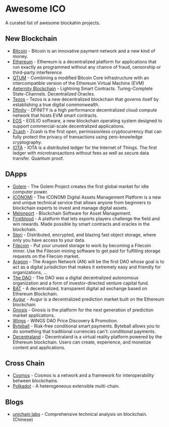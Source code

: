 # Awesome ICO

A curated list of awesome blockahin projects.

## New Blockchain

* [Bitcoin](https://bitcoin.org) - Bitcoin is an innovative payment network and a new kind of money.
* [Ethereum](https://www.ethereum.org) - Ethereum is a decentralized platform for applications that run exactly as programmed without any chance of fraud, censorship or third-party interference
* [QTUM](https://qtum.org/zh) - Combining a modified Bitcoin Core infrastructure with an intercompatible version of the Ethereum Virtual Machine (EVM)
* [Aeternity Blockchain](https://www.aeternity.com) - Lightning Smart Contracts. Turing-Complete State-Channels. Decentralized Oracles.
* [Tezos](https://www.tezos.com) - Tezos is a new decentralized blockchain that governs itself by establishing a true digital commonwealth.
* [Dfinity](https://dfinity.network) - DFINITY is a high performance decentralized cloud compute network that hosts EVM smart contracts.
* [EOS](https://eos.io/) - EOS.IO software, a new blockchain operating system designed to support commercial-scale decentralized applications.
* [Zcash](https://z.cash/) - Zcash is the first open, permissionless cryptocurrency that can fully protect the privacy of transactions using zero-knowledge cryptography.
* [IOTA](https://iota.org/) - IOTA is a distributed ledger for the Internet of Things. The first ledger with microtransactions without fees as well as secure data transfer. Quantum proof.


## DApps

* [Golem](https://golem.network/) - The Golem Project creates the first global market for idle computer power.
* [ICONOMI](https://www.iconomi.net/) - The ICONOMI Digital Assets Management Platform is a new and unique technical service that allows anyone from beginners to blockchain experts to invest and manage digital assets.
* [Melonport](https://melonport.com/) - Blockchain Software for Asset Management.
* [Firstblood](https://firstblood.io/) - A platform that lets esports players challenge the field and win rewards. Made possible by smart contracts and oracles in the blockchain.
* [Storj](https://storj.io/) - Distributed, encrypted, and blazing fast object storage, where only you have access to your data.
* [Filecoin](https://filecoin.io/) - Put your unused storage to work by becoming a Filecoin miner. Use the Filecoin mining software to get paid for fulfilling storage requests on the Filecoin market.
* [Aragon](https://aragon.one/) - The Aragon Network (AN) will be the first DAO whose goal is to act as a digital jurisdiction that makes it extremely easy and friendly for organizations, ...
* [The DAO](https://forum.daohub.org/) - The DAO was a digital decentralized autonomous organization and a form of investor-directed venture capital fund.
* [BAT](https://basicattentiontoken.org/) - A decentralized, transparent digital ad exchange based on Ethereum Blockchain.
* [Augur](https://augur.net/) - Augur is a decentralized prediction market built on the Ethereum blockchain
* [Gnosis](https://gnosis.pm/) - Gnosis is the platform for the next generation of prediction market applications.
* [Wings](https://www.wings.ai) - WINGS DAO Price Discovery & Promotion.
* [Byteball](https://byteball.org/) - Risk-free conditional smart payments. Byteball allows you to do something that traditional currencies can't: conditional payments.
* [Decentraland](https://decentraland.org/) - Decentraland is a virtual reality platform powered by the Ethereum blockchain. Users can create, experience, and monetize content and applications.


## Cross Chain

* [Cosmos](https://cosmos.network/) - Cosmos is a network and a framework for interoperability between blockchains.
* [Polkadot](https://polkadot.io/) - A heterogeneous extensible multi-chain.

## Blogs
* [unichain labs](http://blog.unichain.io/) - Comprehensive technical analysis on blockchain.(Chinese)

